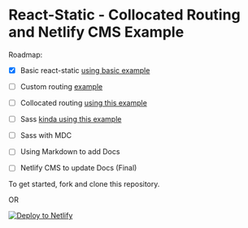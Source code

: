 # React-Static - Collocated Routing and Netlify CMS Example

Roadmap:

- [x] Basic react-static [using basic example][2]
- [ ] Custom routing [example][3]
- [ ] Collocated routing [using this example][4]
- [ ] Sass [kinda using this example][5]
- [ ] Sass with MDC 
- [ ] Using Markdown to add Docs
- [ ] Netlify CMS to update Docs (Final)


To get started, fork and clone this repository.

OR

[![Deploy to Netlify](https://www.netlify.com/img/deploy/button.svg)][1]

[1]: https://app.netlify.com/start/deploy?repository=https://github.com/talves/react-static-netlify-cms&amp;stack=cms
[2]: https://github.com/nozzle/react-static/tree/master/examples/blank
[3]: https://github.com/nozzle/react-static/tree/master/examples/blank
[4]: https://github.com/talves/react-static-dynamic-menus
[5]: https://github.com/nozzle/react-static/tree/master/examples/sass
